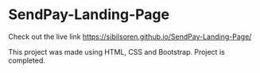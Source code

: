 # SendPay-Landing-Page

Check out the live link 
https://sibilsoren.github.io/SendPay-Landing-Page/

This project was made using HTML, CSS and Bootstrap.
Project is completed.
